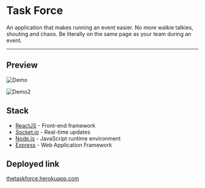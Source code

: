 Task Force
===================

An application that makes running an event easier. No more walkie talkies, shouting and chaos. Be literally on the same page as your team during an event.

----------


Preview
-------------

![Demo](http://res.cloudinary.com/celinewsm/image/upload/v1479305698/Screen_Shot_2016-11-16_at_10.11.14_PM_ss6bvx.jpg)

![Demo2](http://res.cloudinary.com/celinewsm/image/upload/v1479305699/Screen_Shot_2016-11-16_at_10.12.35_PM_nc5bjx.jpg)

Stack
-------------
- [ReactJS](https://facebook.github.io/react/) - Front-end framework
- [Socket.io](http://socket.io/) - Real-time updates
- [Node.js](https://nodejs.org/) - JavaScript runtime environment
- [Express](http://expressjs.com/) - Web Application Framework

Deployed link
-------------
[thetaskforce.herokuapp.com](http://thetaskforce.herokuapp.com)
